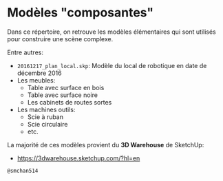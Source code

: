 # Modèles "composantes"

Dans ce répertoire, on retrouve les modèles élémentaires qui sont utilisés pour construire une scène complexe.

Entre autres:

  * `20161217_plan_local.skp`: Modèle du local de robotique en date de décembre 2016
  * Les meubles:
	* Table avec surface en bois
	* Table avec surface noire
	* Les cabinets de routes sortes
  * Les machines outils:
    * Scie à ruban
	* Scie circulaire
	* etc.
	
La majorité de ces modèles provient du __3D Warehouse__ de SketchUp:
  * https://3dwarehouse.sketchup.com/?hl=en
  
`@smchan514`